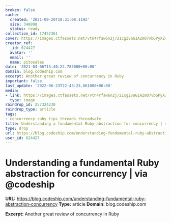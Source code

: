 ```yaml
---
broken: false
cache:
  created: '2021-09-20T19:31:08.119Z'
  size: 348898
  status: ready
collection_id: 17452361
cover: https://images.ctfassets.net/vtn4rfaw6n2j/21cgZvaG1AZmO7vbGPyXZ4/cb64e709ddbb48a040e16c38e6fddc4f/https___blog.codeship.com_wp-content_uploads_2016_06_threadpool-428287d8.png?w=1200&h=627&fit=fill
creator_ref:
  _id: 624427
  avatar: ''
  email: ''
  name: pitosalas
date: '2021-04-06T13:40:22.783000+00:00'
domain: blog.codeship.com
excerpt: Another great review of concurrency in Ruby
important: false
last_update: '2022-06-23T22:43:23.861000+00:00'
media:
- link: https://images.ctfassets.net/vtn4rfaw6n2j/21cgZvaG1AZmO7vbGPyXZ4/cb64e709ddbb48a040e16c38e6fddc4f/https___blog.codeship.com_wp-content_uploads_2016_06_threadpool-428287d8.png?w=1200&h=627&fit=fill
  type: image
raindrop_id: 257324230
raindrop_type: article
tags:
- concurrency ruby tips threads threadsafe
title: Understanding a fundamental Ruby abstraction for concurrency | via @codeship
type: drop
url: https://blog.codeship.com/understanding-fundamental-ruby-abstraction-concurrency
user_id: 624427
---
```


# Understanding a fundamental Ruby abstraction for concurrency | via @codeship

**URL:** https://blog.codeship.com/understanding-fundamental-ruby-abstraction-concurrency
**Type:** article
**Domain:** blog.codeship.com

**Excerpt:** Another great review of concurrency in Ruby

